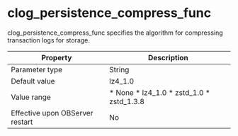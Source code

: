 clog_persistence_compress_func 
===================================================

clog_persistence_compress_func specifies the algorithm for compressing transaction logs for storage. 


|          **Property**           |                                                                                            **Description**                                                                                             |
|---------------------------------|--------------------------------------------------------------------------------------------------------------------------------------------------------------------------------------------------------|
| Parameter type                  | String                                                                                                                                                                                                 |
| Default value                   | lz4_1.0                                                                                                                                                                                                |
| Value range                     | * None   * lz4_1.0   * zstd_1.0   * zstd_1.3.8    |
| Effective upon OBServer restart | No                                                                                                                                                                                                     |



